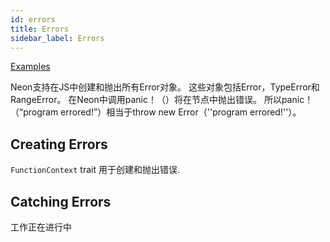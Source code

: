 ```yaml
---
id: errors
title: Errors
sidebar_label: Errors
---
```


[Examples](https://github.com/neon-bindings/examples/tree/master/errors)

Neon支持在JS中创建和抛出所有Error对象。 这些对象包括Error，TypeError和RangeError。 在Neon中调用panic！（）将在节点中抛出错误。 所以panic！（“program errored!”）相当于throw new Error（''program errored!''）。

## Creating Errors

 `FunctionContext` trait 用于创建和抛出错误.

## Catching Errors

工作正在进行中
